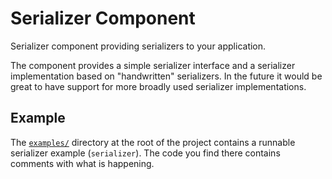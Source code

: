 Serializer Component
====================

Serializer component providing serializers to your application.

The component provides a simple serializer interface and a serializer
implementation based on "handwritten" serializers. In the future it would be
great to have support for more broadly used serializer implementations.

## Example

The [`examples/`][examples] directory at the root of the project contains a
runnable serializer example (`serializer`). The code you find there
contains comments with what is happening.

[examples]: ../../../examples/
